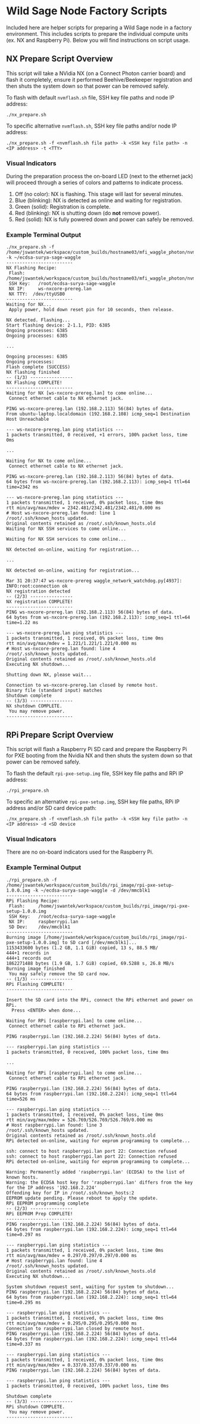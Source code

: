 # Wild Sage Node Factory Scripts

Included here are helper scripts for preparing a Wild Sage node in a factory
environment.  This includes scripts to prepare the individual compute units
(ex. NX and Raspberry Pi). Below you will find instructions on script usage.

## NX Prepare Script Overview

This script will take a NVidia NX (on a Connect Photon carrier board) and
flash it completely, ensure it performed Beehive/Beekeeper registration and
then shuts the system down so that power can be removed safely.

To flash with default `nvmflash.sh` file, SSH key file paths and node IP address:

```
./nx_prepare.sh
```

To specific alternative `nvmflash.sh`, SSH key file paths and/or node IP address:

```
./nx_prepare.sh -f <nvmflash.sh file path> -k <SSH key file path> -n <IP address> -t <TTY>
```

### Visual Indicators

During the preparation process the on-board LED (next to the ethernet jack)
will proceed through a series of colors and patterns to indicate process.

1. Off (no color): NX is flashing. This stage will last for several minutes.
2. Blue (blinking): NX is detected as online and waiting for registration.
3. Green (solid): Registration is complete.
4. Red (blinking): NX is shutting down (do **not** remove power).
5. Red (solid): NX is fully powered down and power can safely be removed.

### Example Terminal Output

```
./nx_prepare.sh -f /home/jswantek/workspace/custom_builds/hostname03/mfi_waggle_photon/nvmflash.sh -k ~/ecdsa-surya-sage-waggle
-------------------------
NX Flashing Recipe:
 Flash:		/home/jswantek/workspace/custom_builds/hostname03/mfi_waggle_photon/nvmflash.sh
 SSH Key:	/root/ecdsa-surya-sage-waggle
 NX IP:		ws-nxcore-prereg.lan
 NX TTY:  /dev/ttyUSB0
-------------------------
Waiting for NX...
 Apply power, hold down reset pin for 10 seconds, then release.

NX detected. Flashing...
Start flashing device: 2-1.1, PID: 6385
Ongoing processes: 6385
Ongoing processes: 6385

...

Ongoing processes: 6385
Ongoing processes:
Flash complete (SUCCESS)
NX flashing finished
-- (1/3) ----------------
NX Flashing COMPLETE!
-------------------------
Waiting for NX [ws-nxcore-prereg.lan] to come online...
 Connect ethernet cable to NX ethernet jack.

PING ws-nxcore-prereg.lan (192.168.2.113) 56(84) bytes of data.
From ubuntu-laptop.localdomain (192.168.2.108) icmp_seq=1 Destination Host Unreachable

--- ws-nxcore-prereg.lan ping statistics ---
1 packets transmitted, 0 received, +1 errors, 100% packet loss, time 0ms

...

Waiting for NX to come online...
 Connect ethernet cable to NX ethernet jack.

PING ws-nxcore-prereg.lan (192.168.2.113) 56(84) bytes of data.
64 bytes from ws-nxcore-prereg.lan (192.168.2.113): icmp_seq=1 ttl=64 time=2342 ms

--- ws-nxcore-prereg.lan ping statistics ---
1 packets transmitted, 1 received, 0% packet loss, time 0ms
rtt min/avg/max/mdev = 2342.481/2342.481/2342.481/0.000 ms
# Host ws-nxcore-prereg.lan found: line 1
/root/.ssh/known_hosts updated.
Original contents retained as /root/.ssh/known_hosts.old
Waiting for NX SSH services to come online...

Waiting for NX SSH services to come online...

NX detected on-online, waiting for registration...

...

NX detected on-online, waiting for registration...

Mar 31 20:37:47 ws-nxcore-prereg waggle_network_watchdog.py[4937]: INFO:root:connection ok
NX registration detected
-- (2/3) ----------------
NX registration COMPLETE!
-------------------------
PING ws-nxcore-prereg.lan (192.168.2.113) 56(84) bytes of data.
64 bytes from ws-nxcore-prereg.lan (192.168.2.113): icmp_seq=1 ttl=64 time=1.22 ms

--- ws-nxcore-prereg.lan ping statistics ---
1 packets transmitted, 1 received, 0% packet loss, time 0ms
rtt min/avg/max/mdev = 1.221/1.221/1.221/0.000 ms
# Host ws-nxcore-prereg.lan found: line 4
/root/.ssh/known_hosts updated.
Original contents retained as /root/.ssh/known_hosts.old
Executing NX shutdown...

Shutting down NX, please wait...

Connection to ws-nxcore-prereg.lan closed by remote host.
Binary file (standard input) matches
Shutdown complete
-- (3/3) ----------------
NX shutdown COMPLETE.
 You may remove power.
-------------------------
```

## RPi Prepare Script Overview

This script will flash a Raspberry Pi SD card and prepare the Raspberry Pi
for PXE booting from the Nvidia NX and then shuts the system down so that
power can be removed safely.

To flash the default `rpi-pxe-setup.img` file, SSH key file paths and RPi IP address:

```
./rpi_prepare.sh
```

To specific an alternative `rpi-pxe-setup.img`, SSH key file paths, RPi IP address
and/or SD card device path:

```
./nx_prepare.sh -f <nvmflash.sh file path> -k <SSH key file path> -n <IP address> -d <SD device
```

### Visual Indicators

There are no on-board indicators used for the Raspberry Pi.

### Example Terminal Output

```
./rpi_prepare.sh -f /home/jswantek/workspace/custom_builds/rpi_image/rpi-pxe-setup-1.0.0.img -k ~/ecdsa-surya-sage-waggle -d /dev/mmcblk1
-------------------------
RPi Flashing Recipe:
 Flash:		/home/jswantek/workspace/custom_builds/rpi_image/rpi-pxe-setup-1.0.0.img
 SSH Key:	/root/ecdsa-surya-sage-waggle
 NX IP:		raspberrypi.lan
 SD Dev:	/dev/mmcblk1
-------------------------
Burning image [/home/jswantek/workspace/custom_builds/rpi_image/rpi-pxe-setup-1.0.0.img] to SD card [/dev/mmcblk1]...
1153433600 bytes (1.2 GB, 1.1 GiB) copied, 13 s, 88.5 MB/
444+1 records in
444+1 records out
1862271488 bytes (1.9 GB, 1.7 GiB) copied, 69.5288 s, 26.8 MB/s
Burning image finished
 You may safely remove the SD card now.
-- (1/3) ----------------
RPi Flashing COMPLETE!
-------------------------

Insert the SD card into the RPi, connect the RPi ethernet and power on RPi.
  Press <ENTER> when done...

Waiting for RPi [raspberrypi.lan] to come online...
 Connect ethernet cable to RPi ethernet jack.

PING raspberrypi.lan (192.168.2.224) 56(84) bytes of data.

--- raspberrypi.lan ping statistics ---
1 packets transmitted, 0 received, 100% packet loss, time 0ms

...

Waiting for RPi [raspberrypi.lan] to come online...
 Connect ethernet cable to RPi ethernet jack.

PING raspberrypi.lan (192.168.2.224) 56(84) bytes of data.
64 bytes from raspberrypi.lan (192.168.2.224): icmp_seq=1 ttl=64 time=526 ms

--- raspberrypi.lan ping statistics ---
1 packets transmitted, 1 received, 0% packet loss, time 0ms
rtt min/avg/max/mdev = 526.769/526.769/526.769/0.000 ms
# Host raspberrypi.lan found: line 3
/root/.ssh/known_hosts updated.
Original contents retained as /root/.ssh/known_hosts.old
RPi detected on-online, waiting for eeprom programming to complete...

ssh: connect to host raspberrypi.lan port 22: Connection refused
ssh: connect to host raspberrypi.lan port 22: Connection refused
RPi detected on-online, waiting for eeprom programming to complete...

Warning: Permanently added 'raspberrypi.lan' (ECDSA) to the list of known hosts.
Warning: the ECDSA host key for 'raspberrypi.lan' differs from the key for the IP address '192.168.2.224'
Offending key for IP in /root/.ssh/known_hosts:2
EEPROM update pending. Please reboot to apply the update.
RPi EEPROM programming complete
-- (2/3) ----------------
RPi EEPROM Prep COMPLETE!
-------------------------
PING raspberrypi.lan (192.168.2.224) 56(84) bytes of data.
64 bytes from raspberrypi.lan (192.168.2.224): icmp_seq=1 ttl=64 time=0.297 ms

--- raspberrypi.lan ping statistics ---
1 packets transmitted, 1 received, 0% packet loss, time 0ms
rtt min/avg/max/mdev = 0.297/0.297/0.297/0.000 ms
# Host raspberrypi.lan found: line 4
/root/.ssh/known_hosts updated.
Original contents retained as /root/.ssh/known_hosts.old
Executing NX shutdown...

System shutdown request sent, waiting for system to shutdown...
PING raspberrypi.lan (192.168.2.224) 56(84) bytes of data.
64 bytes from raspberrypi.lan (192.168.2.224): icmp_seq=1 ttl=64 time=0.295 ms

--- raspberrypi.lan ping statistics ---
1 packets transmitted, 1 received, 0% packet loss, time 0ms
rtt min/avg/max/mdev = 0.295/0.295/0.295/0.000 ms
Connection to raspberrypi.lan closed by remote host.
PING raspberrypi.lan (192.168.2.224) 56(84) bytes of data.
64 bytes from raspberrypi.lan (192.168.2.224): icmp_seq=1 ttl=64 time=0.337 ms

--- raspberrypi.lan ping statistics ---
1 packets transmitted, 1 received, 0% packet loss, time 0ms
rtt min/avg/max/mdev = 0.337/0.337/0.337/0.000 ms
PING raspberrypi.lan (192.168.2.224) 56(84) bytes of data.

--- raspberrypi.lan ping statistics ---
1 packets transmitted, 0 received, 100% packet loss, time 0ms

Shutdown complete
-- (3/3) ----------------
RPi shutdown COMPLETE.
 You may remove power.
-------------------------
```
